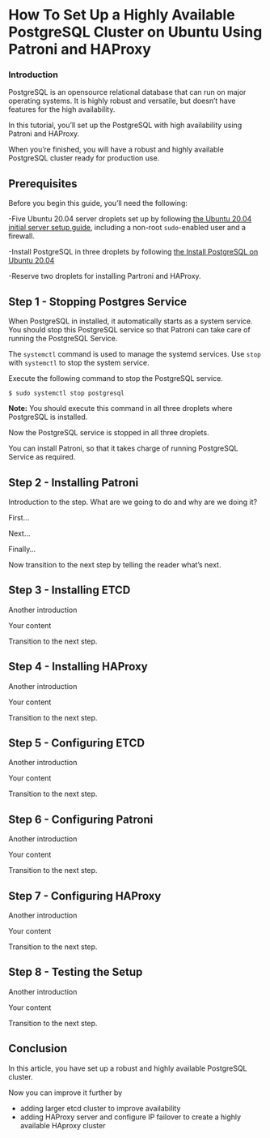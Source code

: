 <!DOCTYPE html>
<html>

<head>
  <meta charset="utf-8">
  <meta name="viewport" content="width=device-width, initial-scale=1.0">
  <title>DO_Sample_Article</title>
  <link rel="stylesheet" href="https://stackedit.io/style.css" />
</head>

<body class="stackedit">
  <div class="stackedit__html"><!--&#10;&#10;This is an article template you can use as a quick starting point when writing DigitalOcean tutorials. Once you've reviewed the template, delete the comments and begin writing your outline or article. You'll find some examples of our custom Markdown at the very bottom of the template.&#10;&#10;As you write, refer to our style and formatting guidelines for more detailed explanations:&#10;&#10;- [do.co/style](https://do.co/style)&#10;&#10;Use our [Markdown previewer](https://www.digitalocean.com/community/markdown) to review your article's formatting.&#10;&#10;Readers should be able to follow your tutorial from the beginning to the end on a DigitalOcean Droplet. Before submitting your article to the editorial team, please be sure to create a new Droplet and test your article from start to finish on it exactly as written. Cut and paste commands from the article into your terminal to make sure there aren't typos in the commands. If you find yourself executing a command that isn't in the article, incorporate it into the article to make sure the reader gets the exact same results. We will test your article and send it back to you if we run into technical problems, which significantly slows down the publication process.&#10;&#10;-->
<h1 id="how-to-set-up-a-highly-available-postgresql-cluster-on-ubuntu-using-patroni-and-haproxy">How To Set Up a Highly Available PostgreSQL Cluster on Ubuntu Using Patroni and HAProxy</h1>
<!-- Use Title Case for all Titles -->
<!-- Learn about the title, introduction, and Goals sections at https://do.co/style#title-introduction-and-goals -->
<!-- Learn about formatting headers at https://do.co/style#headers -->
<h3 id="introduction">Introduction</h3>
<!-- Our articles have a specific structure. Learn more at https://do.co/style/structure -->
<p>PostgreSQL is an opensource relational database that can run on major operating systems. It is highly robust and versatile, but doesn’t have features for the high availability.</p>
<p>In this tutorial, you’ll set up the PostgreSQL with high availability using Patroni and HAProxy.</p>
<p>When you’re finished, you will have a robust and highly available PostgreSQL cluster ready for production use.</p>
<h2 id="prerequisites">Prerequisites</h2>
<!-- Prerequisites let you leverage existing tutorials so you don't have to repeat installation or setup steps in your tutorial. Learn more at https://do.co/style#prerequisites -->
<p>Before you begin this guide, you’ll need the following:</p>
<p>-Five Ubuntu 20.04 server droplets set up by following <a href="https://www.digitalocean.com/community/tutorials/initial-server-setup-with-ubuntu-20-04">the Ubuntu 20.04 initial server setup guide</a>, including a non-root <code>sudo</code>-enabled user and a firewall.</p>
<p>-Install PostgreSQL in three droplets by following <a href="https://www.digitalocean.com/community/tutorials/how-to-install-postgresql-on-ubuntu-20-04-quickstart">the Install PostgreSQL on Ubuntu 20.04</a></p>
<p>-Reserve two droplets for installing Partroni and HAProxy.</p>
<!-- Example:&#10;&#10;* One Ubuntu 18.04 server with at least 1GB of RAM set up by following [the Ubuntu 18.04 initial server setup guide](https://www.digitalocean.com/community/tutorials/initial-server-setup-with-ubuntu-18-04), including a sudo non-root user and a firewall.&#10;&#10;* Nginx installed on your server, as shown in [How To Install Nginx on Ubuntu 16.04](https://www.digitalocean.com/community/tutorials/how-to-install-nginx-on-ubuntu-16-04).&#10;&#10;* A domain name configured to point to your server. You can learn how to point domains to DigitalOcean Droplets by following the [How To Set Up a Host Name with DigitalOcean](https://www.digitalocean.com/community/tutorials/how-to-set-up-a-host-name-with-digitalocean) tutorial.&#10;&#10;-->
<h2 id="step-1---stopping-postgres-service">Step 1 - Stopping Postgres Service</h2>
<p>When PostgreSQL in installed, it automatically starts as a system service. You should stop this PostgreSQL service so that Patroni can take care of running the PostgreSQL Service.</p>
<p>The <code>systemctl</code> command is used to manage the systemd services. Use <code>stop</code> with <code>systemctl</code> to stop the system service.</p>
<p>Execute the following command to stop the PostgreSQL service.</p>
<pre class=" language-command"><code class="prism  language-command">$ sudo systemctl stop postgresql
</code></pre>
<p><strong>Note:</strong> You should execute this command in all three droplets where PostgreSQL is installed.</p>
<p>Now the PostgreSQL service is stopped in all three droplets.</p>
<p>You can install Patroni, so that it takes charge of running PostgreSQL Service as required.</p>
<h2 id="step-2---installing-patroni">Step 2 - Installing Patroni</h2>
<!-- For more information on steps, see https://do.co/style/#steps -->
<p>Introduction to the step. What are we going to do and why are we doing it?</p>
<p>First…</p>
<p>Next…</p>
<p>Finally…</p>
<!--&#10;&#10;If showing a command, explain the command first by talking about what it does. Then show the command.&#10;&#10;If showing a configuration file, try to show only the relevant parts and explain what needs to change.&#10;&#10;-->
<p>Now transition to the next step by telling the reader what’s next.</p>
<h2 id="step-3---installing-etcd">Step 3 - Installing ETCD</h2>
<p>Another introduction</p>
<p>Your content</p>
<p>Transition to the next step.</p>
<h2 id="step-4---installing-haproxy">Step 4 - Installing HAProxy</h2>
<p>Another introduction</p>
<p>Your content</p>
<p>Transition to the next step.</p>
<h2 id="step-5---configuring-etcd">Step 5 - Configuring ETCD</h2>
<p>Another introduction</p>
<p>Your content</p>
<p>Transition to the next step.</p>
<h2 id="step-6---configuring-patroni">Step 6 - Configuring Patroni</h2>
<p>Another introduction</p>
<p>Your content</p>
<p>Transition to the next step.</p>
<h2 id="step-7---configuring-haproxy">Step 7 - Configuring HAProxy</h2>
<p>Another introduction</p>
<p>Your content</p>
<p>Transition to the next step.</p>
<h2 id="step-8---testing-the-setup">Step 8 - Testing the Setup</h2>
<p>Another introduction</p>
<p>Your content</p>
<p>Transition to the next step.</p>
<h2 id="conclusion">Conclusion</h2>
<p>In this article, you have set up a robust and highly available PostgreSQL cluster.</p>
<p>Now you can improve it further by</p>
<ul>
<li>adding larger etcd cluster to improve availability</li>
<li>adding HAProxy server and configure IP failover to create a highly available HAproxy cluster</li>
</ul>
<!-- Speak to reader benefits of this technique or procedure and optionally provide places for further exploration. -->
<!-- Some examples of how to mark up various things&#10;&#10;This is _italics_ and this is **bold**.&#10;&#10;Only use italics and bold for specific things. Learn more at https://do.co/style#bold-and-italics&#10;&#10;This is `inline code`. Use it for referencing package names and commands.&#10;&#10;Here's a command someone types in the Terminal:&#10;&#10;```command&#10;&#10;sudo nano /etc/nginx/sites-available/default&#10;&#10;```&#10;&#10;Here's a configuration file. The label on the first line lets you clearly state the file that's being shown or modified:&#10;&#10;```nginx&#10;&#10;[label /etc/nginx/sites-available/default]&#10;&#10;server {&#10;&#10;listen 80 default_server;&#10;&#10;listen [::]:80 default_server ipv6only=on;&#10;&#10;root &lt;^&gt;/usr/share/nginx/html&lt;^&gt;;&#10;&#10;index index.html index.htm;&#10;&#10;server_name localhost;&#10;&#10;location / {&#10;&#10;try_files $uri $uri/ =404;&#10;&#10;}&#10;&#10;}&#10;&#10;```&#10;&#10;Here's output from a command:&#10;&#10;```&#10;&#10;[secondary_label Output]&#10;&#10;Could not connect to Redis at 127.0.0.1:6379: Connection refused&#10;&#10;```&#10;&#10;Learn about formatting commands and terminal output at https://do.co/style#code&#10;&#10;Key presses should be written in ALLCAPS with in-line code formatting: `ENTER`.&#10;&#10;Use a plus symbol (+) if keys need to be pressed simultaneously: `CTRL+C`.&#10;&#10;This is a &lt;^&gt;variable&lt;^&gt;.&#10;&#10;This is an `&lt;^&gt;in-line code variable&lt;^&gt;`&#10;&#10;Learn more about how to use variables to highlight important items at https://do.co/style#variables&#10;&#10;Use `&lt;^&gt;your_server_ip&lt;^&gt;` when referencing the IP of the server. Use `111.111.111.111` and `222.222.222.222` if you need other IP addresses in examples.&#10;&#10;Learn more about host names and domains at https://do.co/style#users-hostnames-and-domains&#10;&#10;&lt;$&gt;[note]&#10;&#10;**Note:** This is a note.&#10;&#10;&lt;$&gt;&#10;&#10;&lt;$&gt;[warning]&#10;&#10;**Warning:** This is a warning.&#10;&#10;&lt;$&gt;&#10;&#10;Learn more about notes at https://do.co/style#notes-and-warnings&#10;&#10;Screenshots should be in PNG format and hosted on imgur. Embed them in the article using the following format:&#10;&#10;![Alt text for screen readers](/path/to/img.png)&#10;&#10;Learn more about images at https://do.co/style#images-and-other-assets&#10;&#10;-->
</div>
</body>

</html>
